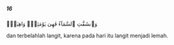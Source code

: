 ##### 16

<span class="ayah">وَٱنشَقَّتِ ٱلسَّمَآءُ فَهِىَ يَوْمَئِذٍۢ وَاهِيَةٌۭ</span>

<span class="ayah_translation">dan terbelahlah langit, karena pada hari itu langit menjadi lemah.</span>
